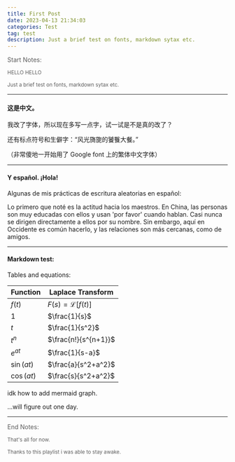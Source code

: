 ```yaml
---
title: First Post
date: 2023-04-13 21:34:03
categories: Test
tag: test
description: Just a brief test on fonts, markdown sytax etc. 
---
```

<p style="opacity: 0.7;">Start Notes: 

<small style="opacity: 0.7;">HELLO HELLO

Just a brief test on fonts, markdown sytax etc. </small>

---

#### 这是中文。

我改了字体，所以现在多写一点字，试一试是不是真的改了？

还有标点符号和生僻字：“风光旖旎的饕餮大餐。”

（非常傻地一开始用了 Google font 上的繁体中文字体）

---

#### Y español. ¡Hola! 

Algunas de mis prácticas de escritura aleatorias en español: 

Lo primero que noté es la actitud hacia los maestros. En China, las personas son muy educadas con ellos y usan 'por favor' cuando hablan. Casi nunca se dirigen directamente a ellos por su nombre. Sin embargo, aquí en Occidente es común hacerlo, y las relaciones son más cercanas, como de amigos. 

---

#### Markdown test: 

Tables and equations: 

| Function | Laplace Transform |
| --- | --- |
| $f(t)$ | $F(s) = \mathcal{L}[f(t)]$ |
| $1$ | $\frac{1}{s}$ |
| $t$ | $\frac{1}{s^2}$ |
| $t^n$ | $\frac{n!}{s^{n+1}}$ |
| $e^{at}$ | $\frac{1}{s-a}$ |
| $\sin(at)$ | $\frac{a}{s^2+a^2}$ |
| $\cos(at)$ | $\frac{s}{s^2+a^2}$ |

idk how to add mermaid graph. 

...will figure out one day. 

---

<p style="opacity: 0.7;">End Notes: </p>

<small style="opacity: 0.7;">That's all for now. 

Thanks to <i class="fab fa-youtube"></i> <a href="https://www.youtube.com/watch?v=q4qtiI2sY8I" style="text-decoration: none;">this playlist</a> i was able to stay awake. </small>

